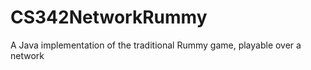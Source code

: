 CS342NetworkRummy
=================

A Java implementation of the traditional Rummy game, playable over a network
